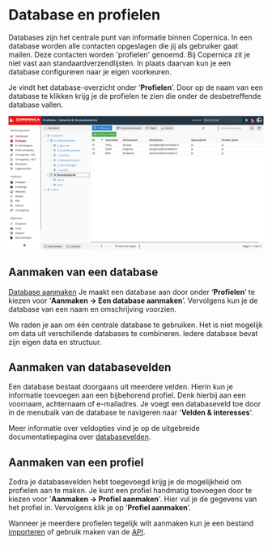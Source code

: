 # Database en profielen
Databases zijn het centrale punt van informatie binnen Copernica. In een database worden alle contacten opgeslagen die jij als gebruiker gaat mailen. Deze contacten worden 'profielen' genoemd. Bij Copernica zit je niet vast aan standaardverzendlijsten. In plaats daarvan kun je een database configureren naar je eigen voorkeuren. 

Je vindt het database-overzicht onder ‘**Profielen**’. Door op de naam van een database te klikken krijg je de profielen te zien die onder de desbetreffende database vallen.

![database overzicht](../images/nl/profieleninselectie.png)

## Aanmaken van een database
[Database aanmaken](https://vimeo.com/670122922/4d03b4e3e1)
Je maakt een database aan door onder ‘**Profielen**’ te kiezen voor ‘**Aanmaken -> Een database aanmaken**’. Vervolgens kun je de database van een naam en omschrijving voorzien. 

We raden je aan om één centrale database te gebruiken. Het is niet mogelijk om data uit verschillende databases te combineren. Iedere database bevat zijn eigen data en structuur.

## Aanmaken van databasevelden
Een database bestaat doorgaans uit meerdere velden. Hierin kun je informatie toevoegen aan een bijbehorend profiel. Denk hierbij aan een voornaam, achternaam of e-mailadres. Je voegt een databaseveld toe door in de menubalk van de database te navigeren naar '**Velden & interesses**'.

Meer informatie over veldopties vind je op de uitgebreide documentatiepagina over [databasevelden](./database-fields).

## Aanmaken van een profiel
Zodra je databasevelden hebt toegevoegd krijg je de mogelijkheid om profielen aan te maken. Je kunt een profiel handmatig toevoegen door te kiezen voor '**Aanmaken -> Profiel aanmaken**'. Hier vul je de gegevens van het profiel in. Vervolgens klik je op ‘**Profiel aanmaken**’.

Wanneer je meerdere profielen tegelijk wilt aanmaken kun je een bestand [importeren](./database-import) of gebruik maken van de [API](./apis).
